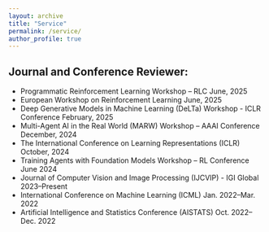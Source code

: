 ```yaml
---
layout: archive
title: "Service"
permalink: /service/
author_profile: true
---
```



**Journal and Conference Reviewer:**
----------------------------------------------------------------------------------------------------------------------------------------
- Programmatic Reinforcement Learning Workshop – RLC June, 2025
- European Workshop on Reinforcement Learning June, 2025
- Deep Generative Models in Machine Learning (DeLTa) Workshop - ICLR Conference February, 2025
- Multi-Agent AI in the Real World (MARW) Workshop – AAAI Conference December, 2024
- The International Conference on Learning Representations (ICLR) October, 2024
- Training Agents with Foundation Models Workshop – RL Conference June 2024
- Journal of Computer Vision and Image Processing (IJCVIP) - IGI Global 2023–Present
- International Conference on Machine Learning (ICML) Jan. 2022–Mar. 2022
- Artificial Intelligence and Statistics Conference (AISTATS) Oct. 2022–Dec. 2022